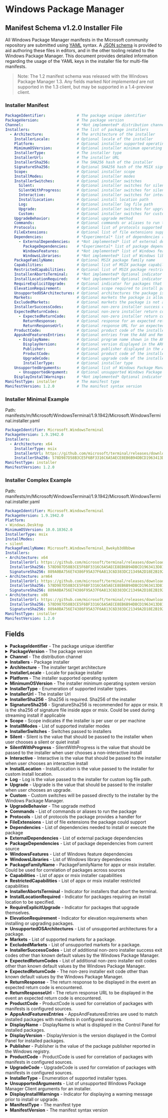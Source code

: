 [JSON Schema]:                              https://github.com/microsoft/winget-cli/blob/master/schemas/JSON/manifests/v1.2.0/manifest.installer.1.2.0.json
[Windows Package Manager Manifest Creator]: https://github.com/microsoft/winget-create
[YAML]:                                     https://yaml.org/spec
[semantic version]:                         https://semver.org
[`winget upgrade`]:                         https://docs.microsoft.com/windows/package-manager/winget/upgrade
[App capability declarations]:              https://docs.microsoft.com/windows/uwp/packaging/app-capability-declarations
[MSIX]:                                     https://docs.microsoft.com/windows/msix/overview
[MSI]:                                      https://docs.microsoft.com/windows/win32/msi/windows-installer-portal
[Inno]:                                     https://jrsoftware.org/isinfo.php
[Nullsoft]:                                 https://sourceforge.net/projects/nsis
[WiX]:                                      https://wixtoolset.org
[Burn]:                                     https://wixtoolset.org/documentation/manual/v3/bundle

# Windows Package Manager
## Manifest Schema v1.2.0 Installer File
All Windows Package Manager manifests in the Microsoft community repository are submitted using [YAML] syntax. A [JSON schema] is provided to aid authoring these files in editors, and in the other tooling related to the Windows Package Manager. This document provides detailed information regarding the usage of the YAML keys in the installer file for multi-file manifests. 

>Note: The 1.2 manifest schema was released with the Windows Package Manager 1.3. Any fields marked *Not implemented* are not supported in the 1.3 client, but may be supported in a 1.4-preview client.

### Installer Manifest

```YAML
PackageIdentifier:              # The package unique identifier
PackageVersion:                 # The package version
Channel:                        # *Not implemented* distribution channel
Installers:                     # The list of package installers
  - Architecture:               # The architecture of the installer
    InstallerLocale:            # Optional locale of the installer
    Platform:                   # Optional installer supported operating system
    MimimumOSVersion:           # Optional installer minimum operating system version
    InstallerType:              # The installer type
    InstallerUrl:               # The installer URL
    InstallerSha256:            # The SHA256 hash of the installer
    SignatureSha256:            # Optional SHA256 hash of the MSIX signature
    Scope:                      # Optional installer scope
    InstallModes:               # Optional installer modes
    InstallerSwitches:          # Optional installer switches
      Silent:                   # Optional installer switches for silent
      SilentWithProgress:       # Optional installer switches for silent with progress
      Interactive:              # Optional installer switches for interactive
      InstallLocation:          # Optional install location path
      Log:                      # Optional installer log file path
      Upgrade:                  # Optional installer switches for upgrade
      Custom:                   # Optional installer switches for custom behavior
    UpgradeBehavior:            # Optional upgrade method
    Commands:                   # Optional commands or aliases to run the package
    Protocols:                  # Optional list of protocols supported by the package
    FileExtensions:             # Optional list of file extensions supported by the package
    Dependencies:               # *Experimental* list of dependencies required by the package
      - ExternalDependencies:   # *Not implemented* list of external dependencies
        PackageDependencies:    # *Experimental* list of package dependencies
        WindowsFeatures:        # *Not implemented* list of Windows feature dependencies
        WindowsLibraries:       # *Not implemented* list of Windows library dependencies
    PackageFamilyName:          # Optional MSIX package family name
    Capabilities:               # Optional list of MSIX package capabilities
    RestrictedCapabilities:     # Optional list of MSIX package restricted capabilities
    InstallerAbortsTerminal:    # *Not implemented* Optional indicator for packages that abort terminal
    InstallLocationRequired:    # *Not implemented* Optional indicator for packages that require install location
    RequireExplicitUpgrade:     # Optional indicator for packages that upgrade themselves
    ElevationRequirement:       # Optional scope required to install package
    UnsupportedOSArchitectures: # Optional architectures the package is not supported on
    Markets:                    # Optional markets the package is allowed to be installed
    ExcludedMarkets:            # Optional markets the package is not allowed to be installed
    InstallerSuccessCodes:      # Optional non-zero installer success codes
    ExpectedReturnCodes:        # Optional non-zero installer return codes
      - ExpectedReturnCode:     # Optional non-zero installer return code
        ReturnResponse:         # Optional response for an expected return code
        ReturnResponseUrl:      # Optional response URL for an expected return code
    ProductCode:                # Optional product code of the installer
    AppsAndFeaturesEntries:     # Optional entries from the Add and Remove Programs (ARP) table
      - DisplayName:            # Optional program name shown in the ARP entry
        DisplayVersion:         # Optional version displayed in the ARP entry
        Publisher:              # Optional publisher displayed in the ARP entry
        ProductCode:            # Optional product code of the installer
        UpgradeCode:            # Optional upgrade code of the installer
        InstallerType:          # Optional installer type
    UnsupportedArguments:       # Optional list of Windows Package Manager Client arguments the installer does not support
      - UnsupportedArgument:    # Optional unsupported Windows Package Manager Client argument
    DisplayInstallWarnings:     # *Not implemented* Optional indicator for packages that are known to interfere with running application during install
ManifestType: installer         # The manifest type
ManifestVersion: 1.2.0          # The manifest syntax version
```

### Installer Minimal Example

Path: manifests/m/Microsoft/WindowsTerminal/1.9.1942/Microsoft.WindowsTerminal.installer.yaml

```YAML
PackageIdentifier: Microsoft.WindowsTerminal
PackageVersion: 1.9.1942.0
Installers:
  - Architecture: x64
    InstallerType: msix
    InstallerUrl: https://github.com/microsoft/terminal/releases/download/v1.9.1942.0/Microsoft.WindowsTerminal_1.9.1942.0_8wekyb3d8bbwe.msixbundle
    InstallerSha256: 578D987D58B3CE5F6BF3316C6A5AECE8EB6B94DBCD1963413D81CB313D6C28D5
ManifestType: installer
ManifestVersion: 1.2.0
```

### Installer Complex Example

Path: manifests/m/Microsoft/WindowsTerminal/1.9.1942/Microsoft.WindowsTerminal.installer.yaml

```YAML
PackageIdentifier: Microsoft.WindowsTerminal
PackageVersion: 1.9.1942.0
Platform:
- Windows.Desktop
MinimumOSVersion: 10.0.18362.0
InstallerType: msix
InstallModes:
- silent
PackageFamilyName: Microsoft.WindowsTerminal_8wekyb3d8bbwe
Installers:
- Architecture: x64
  InstallerUrl: https://github.com/microsoft/terminal/releases/download/v1.9.1942.0/Microsoft.WindowsTerminal_1.9.1942.0_8wekyb3d8bbwe.msixbundle
  InstallerSha256: 578D987D58B3CE5F6BF3316C6A5AECE8EB6B94DBCD1963413D81CB313D6C28D5
  SignatureSha256: 889A0BA756E74386F95A37F6A813C6D383DC21349A2D18E2B192D4E0E7F80659
- Architecture: arm64
  InstallerUrl: https://github.com/microsoft/terminal/releases/download/v1.9.1942.0/Microsoft.WindowsTerminal_1.9.1942.0_8wekyb3d8bbwe.msixbundle
  InstallerSha256: 578D987D58B3CE5F6BF3316C6A5AECE8EB6B94DBCD1963413D81CB313D6C28D5
  SignatureSha256: 889A0BA756E74386F95A37F6A813C6D383DC21349A2D18E2B192D4E0E7F80659
- Architecture: x86
  InstallerUrl: https://github.com/microsoft/terminal/releases/download/v1.9.1942.0/Microsoft.WindowsTerminal_1.9.1942.0_8wekyb3d8bbwe.msixbundle
  InstallerSha256: 578D987D58B3CE5F6BF3316C6A5AECE8EB6B94DBCD1963413D81CB313D6C28D5
  SignatureSha256: 889A0BA756E74386F95A37F6A813C6D383DC21349A2D18E2B192D4E0E7F80659
ManifestType: installer
ManifestVersion: 1.2.0
```

## Fields

<details>
 <summary><b>PackageIdentifier</b> - The package unique identifier</summary>

 **Required Field**

 This key is the unique identifier for a given package. This value is generally in the form of `Publisher.Package`. It is case sensitve, and this value must match the folder structure under the partition directory in GitHub.
</details>

<details>
 <summary><b>PackageVersion</b> - The package version</summary>

 **Required Field**

 This key represents the version of the package. It is related to the specific release this manifests targets. In some cases you will see a perfectly formed [semantic version] number, and in other cases you might see something different. These may be date driven, or they might have other characters with some package specific meaning for example.

 The Windows Package Manager client uses this version to determine if an upgrade for a package is available. In some cases, packages may be released with a marketing driven version, and that causes trouble with the [`winget upgrade`] command. 

 >Note: The current best practice is to use the value reported in Add / Remove Programs when this version of the package is installed. In some cases, packages do not report a version resulting in an upgrade loop or other unwanted behavior. This practice may seem contrary to using semantic versioning, but it provides the best end to end experience for customers. It will take time for publishers and ISVs to migrate to semantic versioning, and some may intentionally choose to preserve other versioning schemes. In these cases, it is best practice to include the "AppsAndFeaturesEntries" section for each installer.
</details>

<details>
 <summary><b>Channel</b> - The distribution channel</summary>

 **Optional Field**

 This key represents the distribution channel for a package. Examples may include "stable" or "beta".

 >Note: This key is included for future use. The Windows Package Manager currently does not have any behavior associated with this key. The intent behind this key is to help disambiguate the different channels for packages lacking support for side by side installation. Some packages support having more than one package channel available on a system simultaneously; in this case it is better to use unique packages rather than channels. This key is intended to ensure the proper channel for a package is used during install and upgrade scenarios.
</details>

<details>
 <summary><b>Installers</b> - Package installer</summary>

 **Required Field**

 The key represents an installer for a package.

 >Note: Many of the keys related to installers may either be at the root level of the manifest, or included in an installer. Any values provided at the root level and not specified in an installer will be inherited.
</details>

<details>
 <summary><b>Architecture</b> - The installer target architecture</summary>

 **Required Field**

 This key represents the hardware architecture targeted by the installer. The Windows Package Manager will attempt to determine the best architecture to use. If emulation is available and the native hardware architecture does not have a supported installer, the emulated architecture may be used.
</details>

<details>
 <summary><b>InstallerLocale</b> - Locale for package installer</summary>

 **Optional Field**

 This key represents the locale for an installer *not* the package meta-data. Some installers are compiled with locale or language specific properties. If this key is present, it is used to represent the package locale for an installer.
 
 >Note: This key may be present in the root of the manifest as the default value for all installer nodes. This key may also be present in an individual installer node as well. If this key is in the manifest root and in an installer node, the value in the installer node will apply.
</details>

<details>
 <summary><b>Platform</b> - The installer supported operating system</summary>

 **Optional Field**

 This key represents the Windows platform targeted by the installer. The Windows Package Manager currently supports "Windows.Desktop" and "Windows.Universal". The Windows Package Manager client currently has no behavior associated with this property. It was added for future looking scenarios.

 >Note: This key may be present in the root of the manifest as the default value for all installer nodes. This key may also be present in an individual installer node as well. If this key is in the manifest root and in an installer node, the value in the installer node will apply.
</details>

<details>
 <summary><b>MinimumOSVersion</b> - The installer minimum operating system version</summary>

 **Optional Field**

 This key represents the minimum version of the Windows operating system supported by the package.
 
 >Note: This key may be present in the root of the manifest as the default value for all installer nodes. This key may also be present in an individual installer node as well. If this key is in the manifest root and in an installer node, the value in the installer node will apply.
</details>

<details>
 <summary><b>InstallerType</b> - Enumeration of supported installer types.</summary>

 **Required Field**

 This key represents the installer type for the package. The Windows Package Manager supports [MSIX], [MSI], and executable installers. Some well known formats ([Inno], [Nullsoft], [WiX], and [Burn]) provide standard sets of installer switches to provide different installer experiences. [Portable] packages are now supported in Windows Package Manager 1.3.

 >Note: The Windows Package Manager defaults to the install mode providing install progress. A best practice is to determine if one of the supported installer technologies was used to build an installer with the .exe file extension. The [Windows Package Manager Manifest Creator] tool can be used to determine if one of the known tools was used to build an installer with the .exe file extension.

 >Note: The Windows Package Manager 1.3 does not support loose executables with the .com file extension directly. Compressed files containing installers, loose executables, and Progressive Web Applications (PWAs) are also not supported.
 
 >Note: This key may be present in the root of the manifest as the default value for all installer nodes. This key may also be present in an individual installer node as well. If this key is in the manifest root and in an installer node, the value in the installer node will apply.
</details>

<details>
 <summary><b>InstallerUrl</b> - The installer Url</summary>

 **Required Field**

 This key represents the URL to download the installer.
</details>

<details>
 <summary><b>InstallerSha256</b> - Sha256 is required. Sha256 of the installer</summary>

 **Required Field**

 This key represents the SHA 256 hash for the installer. It is used to confirm the installer has not been modified. The Windows Package Manager will compare the hash in the manifest with the calculated hash of the installer after it has been downloaded.

 >Note:  The [Windows Package Manager Manifest Creator] can be used to determine the SHA 256 of the installer. The `winget hash &lt;pathToInstaller&gt;` command can also be used to determine the SHA 256 of the installer.
</details>

<details>
 <summary><b>SignatureSha256</b> - SignatureSha256 is recommended for appx or msix. It is the sha256 of signature file inside appx or msix. Could be used during streaming install if applicable</summary>

 **Optional Field**

 This key represents the signature file (AppxSignature.p7x) inside an MSIX installer. It is used to provide streaming install for MSIX packages.

 >Note: MSIX installers must be signed to be included in the Microsoft community package repository. If the installer is an MSIX this signature should be included in the manifest. The [Windows Package Manager Manifest Creator] can be used to determine the signature SHA 256. The `winget hash <pathToInstaller> --msix` command can also be used to determine the signature SHA 256.
</details>

<details>
 <summary><b>Scope</b> - Scope indicates if the installer is per user or per machine</summary>

 **Optional Field**

 This key represents the scope the package is installed under. The two configurations are "user" and "machine". Some installers support only one of these scopes while others support both via arguments passed to the installer using "InstallerSwitches".
 
 >Note: This key may be present in the root of the manifest as the default value for all installer nodes. This key may also be present in an individual installer node as well. If this key is in the manifest root and in an installer node, the value in the installer node will apply.
</details>

<details>
 <summary><b>InstallModes</b> - List of supported installer modes</summary>

 **Optional Field**

 This key represents the install modes supported by the installer. The Microsoft community package repository requires a package support "silent" and "silent with progress". The Windows Package Manager also supports "interactive" installers. The Windows Package Manager client does not have any behavior associated with this key.

 >Note: Some installers will attempt to install missing dependencies. If these dependencies require user interaction, the package will not be allowed into the Microsoft community package repository.

 >Note: This key may be present in the root of the manifest as the default value for all installer nodes. This key may also be present in an individual installer node as well. If this key is in the manifest root and in an installer node, the value in the installer node will apply.
</details>

<details>
  <summary><b>InstallerSwitches</b> - Switches passed to installers</summary>

  **Optional Field**

  This key represents the set of switches passed to installers. 

   **Windows Package Manager Community Repository**

   The Microsoft community repository currently requires support for silent and silent with progress installation. Many custom .exe installers will require the proper switches to meet this requirement. The [Windows Package Manager Manifest Creator] tool can be used to determine if one of the known tools was used to build an installer with the .exe file extension. In the event the tool is unable to determine the tool used to build the installer, the publisher may have documentation for the proper switches.
</details>

<details>
 <summary><b>Silent</b> - Silent is the value that should be passed to the installer when user chooses a silent or quiet install</summary>

 **Optional Field**

 This key represents switches passed to the installer to provide a silent install experience. These would be used when the command `winget install <package> --silent` is executed.

 >Note: When the Windows Package Manager installs a package using the "silent" install mode, any custom switches will also be passed to the installer. If a user applies override switches via command line via the Windows Package Manager, none of the switches from the manifest will be passed to the installer.
 
 >Note: This key may be present in the root of the manifest as the default value for all installer nodes. This key may also be present in an individual installer node as well. If this key is in the manifest root and in an installer node, the value in the installer node will apply.
</details>

<details>
 <summary><b>SilentWithProgress</b> - SilentWithProgress is the value that should be passed to the installer when user chooses a non-interactive install</summary>

 **Optional Field**

 This key represents switches passed to the installer to provide a silent with progress install experience. This is intended to allow a progress indication to the user, and the indication may come from an installer UI dialogue, but it must not require user interaction to complete. The Windows Package Manager currently defaults to this install experience.

 >Note: When the Windows Package Manager installs a package using the "silent with progress" install mode, any custom switches will also be passed to the installer. If a user applies override switches via command line via the Windows Package Manager, none of the switches from the manifest will be passed to the installer.
</details>

<details>
 <summary><b>Interactive</b> - Interactive is the value that should be passed to the installer when user chooses an interactive install</summary>

 **Optional Field**

 This key represents switches passed to the installer to provide an interactive install experience. This is intended to allow a user to interact with the installer. These would be used when the command `winget install <package> --interactive` is executed.

 >Note: When the Windows Package Manager installs a package using the "interactive" install mode, any custom switches will also be passed to the installer. If a user applies override switches via command line via the Windows Package Manager, none of the switches from the manifest will be passed to the installer.
</details>

<details>
 <summary><b>InstallLocation</b> - InstallLocation is the value passed to the installer for custom install location. </summary>

 **Optional Field**

 This key represents the path to install the package if the installer supports installing the package in a user configurable location. The **&lt;INSTALLPATH&gt;** token can be included in the switch value so the Windows Package Manager will replace the token with user provided path.
</details>

<details>
 <summary><b>Log</b> - Log is the value passed to the installer for custom log file path.</summary>

 **Optional Field**

  This key represents the path logs will be directed to if the installer supports specifying the log path in a user configurable location. The **&lt;LOGPATH&gt;** token can be included in the switch value so the Windows Package Manager will replace the token with user provided path.
</details>

<details>
 <summary><b>Upgrade</b> - Upgrade is the value that should be passed to the installer when user chooses an upgrade.</summary>

 **Optional Field**

 This key represents the switches to be passed to the installer during an upgrade. This will happen only if the upgrade behavior is "install".

 >Note: If a user applies override switches via command line via the Windows Package Manager, none of the switches from the manifest will be passed to the installer.
</details>

<details>
 <summary><b>Custom</b> - Custom switches will be passed directly to the installer by the Windows Package Manager.</summary>

 **Optional Field**

 This key represents any switches the Windows Package Manager will pass to the installer in addition to "Silent", "SilentWithProgress", and "Interactive".
 
 >Note: If a user applies override switches via command line via the Windows Package Manager, none of the switches from the manifest will be passed to the installer.
</details>

<details>
 <summary><b>UpgradeBehavior</b> - The upgrade method</summary>

 **Optional Field**

 This key represents what the Windows Package Manager should do regarding the currently installed package during a package upgrade. If the package should be uninstalled first, the "uninstallPrevious" value should be specified.

 >Note: This key may be present in the root of the manifest as the default value for all installer nodes. This key may also be present in an individual installer node as well. If this key is in the manifest root and in an installer node, the value in the installer node will apply.
</details>

<details>
 <summary><b>Commands</b> - List of commands or aliases to run the package</summary>

 **Optional Field**

 This key represents any commands or aliases used to execute the package after it has been installed.

 >Note: The Windows Package Manager does not update the path during the install workflow. In those cases, the user may need to restart their shell or terminal before the command will execute the newly installed package. The Windows Package Manager does not support any behavior related to commands or aliases.
 
 >Note: This key may be present in the root of the manifest as the default value for all installer nodes. This key may also be present in an individual installer node as well. If this key is in the manifest root and in an installer node, the value in the installer node will apply.
</details>

<details>
 <summary><b>Protocols</b> - List of protocols the package provides a handler for</summary>

 **Optional Field**

 This key represents any protocols supported by the package. The Windows Package Manager does not support any behavior related to protocols handled by a package.

 >Note: This key may be present in the root of the manifest as the default value for all installer nodes. This key may also be present in an individual installer node as well. If this key is in the manifest root and in an installer node, the value in the installer node will apply.
</details>

<details>
 <summary><b>FileExtensions</b> - List of file extensions the package could support</summary>

 **Optional Field**

 This key represents any file extensions supported by the package. The Windows Package Manager does not support any behavior related to the file extensions supported by the package.

 >Note: This key may be present in the root of the manifest as the default value for all installer nodes. This key may also be present in an individual installer node as well. If this key is in the manifest root and in an installer node, the value in the installer node will apply.
</details>

<details>
 <summary><b>Dependencies</b> - List of dependencies needed to install or execute the package</summary>

 **Optional Field**

 This key represents any dependencies required to install or run the package.

 >Note: The Windows Package Manager does not support any behavior related to dependencies.

 >Note: This key may be present in the root of the manifest as the default value for all installer nodes. This key may also be present in an individual installer node as well. If this key is in the manifest root and in an installer node, the value in the installer node will apply.
</details>

<details>
 <summary><b>ExternalDependencies</b> - List of external package dependencies</summary>

 **Optional Field**

 This key represents any external dependencies required to install or run the package.

 >Note: The Windows Package Manager does not support any behavior related to dependencies.
</details>

<details>
 <summary><b>PackageDependencies</b> - List of package dependencies from current source</summary>

 **Optional Field**

 This key represents any packages from the same source required to install or run the package.

 >Note: The Windows Package Manager does not support any behavior related to dependencies.
</details>

<details>
 <summary><b>WindowsFeatures</b> - List of Windows feature dependencies</summary>

 **Optional Field**

 This key represents any Windows features required to install or run the package.

 >Note: The Windows Package Manager does not support any behavior related to dependencies.
</details>

<details>
 <summary><b>WindowsLibraries</b> - List of Windows library dependencies</summary>

 **Optional Field**

 This key represents any Windows libraries required to install or run the package.

 >Note: The Windows Package Manager does not support any behavior related to dependencies.
</details>

<details>
 <summary><b>PackageFamilyName</b> - PackageFamilyName for appx or msix installer. Could be used for correlation of packages across sources</summary>

 **Optional Field**

 This key represents the package family name specified in an MSIX installer. This value is used to assist with matching packages from a source to the program installed in Windows via Add / Remove Programs for list, and upgrade behavior.
 
 >Note: This key may be present in the root of the manifest as the default value for all installer nodes. This key may also be present in an individual installer node as well. If this key is in the manifest root and in an installer node, the value in the installer node will apply.
</details>

<details>
 <summary><b>Capabilities</b> - List of appx or msix installer capabilities</summary>

 **Optional Field**

 This key represents the capabilities provided by an MSIX package. More information is available for [App capability declarations]

 >Note: This key may be present in the root of the manifest as the default value for all installer nodes. This key may also be present in an individual installer node as well. If this key is in the manifest root and in an installer node, the value in the installer node will apply.
</details>

<details>
 <summary><b>RestrictedCapabilities</b> - List of appx or msix installer restricted capabilities</summary>

 **Optional Field**

 This key represents the restricted capabilities provided by an MSIX package. More information is available for [App capability declarations]

 >Note: This key may be present in the root of the manifest as the default value for all installer nodes. This key may also be present in an individual installer node as well. If this key is in the manifest root and in an installer node, the value in the installer node will apply.
</details>

<details>
 <summary><b>InstallerAbortsTerminal</b> - Indicator for installers that abort the terminal.</summary>

 **Optional Field**

 This key represents the behavior associated with installers that abort the terminal. This most often occurs when a user is performing an upgrade of the running terminal. 

 >Note: Windows Terminal no longer causes this to occur as the MSIX install behavior from the Windows Package Manager is deferred registration.
</details>

<details>
 <summary><b>InstallLocationRequired</b> - Indicator for packages requiring an install location to be specified.</summary>

 **Optional Field**

 This key represents the requirement to have an install location specified. These installers are known to deploy files to the location the installer is executed in.

 >Note: The behavior associated with this key is not implemented in the Windows Package Manager 1.3 client.
</details>

<details>
  <summary><b>RequireExplicitUpgrade</b> - Indicator for packages that upgrade themselves.</summary>

  **Optional Field**

  This key identifies packages that upgrade themselves. By default, they are excluded from `winget upgrade --all`.
</details>

<details>
  <summary><b>ElevationRequirement</b> - Indicator for elevation requirements when installing or upgrading packages.</summary>

  **Optional Field**
  
  This key represents which scope a package is required to be executed under. Some packages require user level execution while others require administrative level execution.
</details>

<details>
  <summary><b>UnsupportedOSArchitectures</b> - List of unsupported architectures for a package.</summary>

  **Optional Field** 
  
  This key represents any architectures a package is known not to be compatible with. Generally, this is associated with emulation modes.
</details>

<details>
  <summary><b>Markets</b> - List of supported markets for a package.</summary>

  **Optional Field** 
  
  This key represents any markets a package may be installed in.

  >Note: If a market is listed in both this key and the ExcludedMarkets key, the market will be excluded. Both keys are present to reduce the need to list the larger set of markets.
</details>

<details>
  <summary><b>ExcludedMarkets</b> - List of unsupported markets for a package.</summary>

  **Optional Field** 
  
  This key represents any markets a package may not be installed in.

  >Note: If a market is listed in both this key and the Markets key, the market will be excluded. Both keys are present to reduce the need to list the larger set of markets.
</details>

<details>
 <summary><b>InstallerSuccessCodes</b> - List of additional non-zero installer success exit codes other than known default values by the Windows Package Manager.</summary>

 **Optional Field**

 This key represents any status codes returned by the installer representing a success condition other than zero.

 >Note: Some return codes indicate a reboot is suggested or required. The Windows Package Manager does not support the reboot behavior currently. Some installers will force a reboot, and the Windows Package Manager does not currently suppress reboot behavior.
 
 >Note: This key may be present in the root of the manifest as the default value for all installer nodes. This key may also be present in an individual installer node as well. If this key is in the manifest root and in an installer node, the value in the installer node will apply.
</details>

<details>
 <summary><b>ExpectedReturnCodes</b> - List of additional non-zero installer  exit codes other than known default values by the Windows Package Manager.</summary>

 **Optional Field**

 This key represents any status codes returned by the installer representing a condition other than zero.

 >Note: Some return codes indicate a reboot is suggested or required. The Windows Package Manager does not support the reboot behavior currently. Some installers will force a reboot, and the Windows Package Manager does not currently suppress reboot behavior.
 
 >Note: This key may be present in the root of the manifest as the default value for all installer nodes. This key may also be present in an individual installer node as well. If this key is in the manifest root and in an installer node, the value in the installer node will apply.
</details>

<details>
 <summary><b>ExpectedReturnCode</b> - The non-zero installer exit code other than known default values by the Windows Package Manager.</summary>

 **Optional Field**

 This key represents any status code returned by the installer representing a condition other than zero. MSIX and MSI packages have well known return codes. This is primarily intended for executable installers that have custom or unique return codes that can be mapped to a return response.
</details>

<details>
 <summary><b>ReturnResponse</b> - The return response to be displayed in the event an expected return code is encountered.</summary>

 **Optional Field**

 This key represents a return response to display when an installer returns an expected return code. MSIX and MSI packages have well known return codes. This is primarily intended for executable installers that have custom or unique return codes that can be mapped to a return response.

 >Note: An enumerated list of values in the JSON schema must be specified for consistency of user experience.
</details>

<details>
 <summary><b>ReturnResponseUrl</b> - The return response URL to be displayed in the event an expected return code is encountered.</summary>

 **Optional Field**

 This key represents a return response URL to display when an installer returns an expected return code. MSIX and MSI packages have well known return codes. This is primarily intended for executable installers that have custom or unique return codes that can be mapped to a return response.

 >Note: An enumerated list of values in the JSON schema must be specified for consistency of user experience.
</details>

<details>
 <summary><b>ProductCode</b> - ProductCode is used for correlation of packages with manifests is configured sources.</summary>

 **Optional Field**

 This key represents the product code specified in an MSI installer. This value is used to assist with matching packages from a source to the program installed in Windows via Add / Remove Programs for list, and upgrade behavior.
 
 >Note: This key may be present in the root of the manifest as the default value for all installer nodes. This key may also be present in an individual installer node as well. If this key is in the manifest root and in an installer node, the value in the installer node will apply.
</details>

<details>
 <summary><b>AppsAndFeaturesEntries</b> - AppsAndFeaturesEntries are used to match installed packages with manifests in configured sources.</summary>

 **Optional Field**

  This key represents the values reported by Windows Apps & Features. When a package is installed, entries are made into the Windows Registry. 

</details>

<details>
 <summary><b>DisplayName</b> - DisplayName is what is displayed in the Control Panel for installed packages.</summary>

 **Optional Field**

 This key represents the package name as displayed in Windows Apps & Features. It is used to help correlate installed packages with manifests in configured sources.

</details>

<details>
 <summary><b>DisplayVersion</b> - DisplayVersion is the version displayed in the Control Panel for installed packages.</summary>

 **Optional Field**

 This key represents the package version as displayed in Windows Apps & Features. It is used to help correlate installed packages with manifests in configured sources.
 
</details>

<details>
 <summary><b>Publisher</b> - Publisher is the value of the package publisher reported in the Windows registry.</summary>

 **Optional Field**

 This key represents the Publisher reported in the Windows registry. It is used to help correlate installed packages with manifests in configured sources.
 
</details>                  

<details>
 <summary><b>ProductCode</b> - ProductCode is used for correlation of packages with manifests in configured sources.</summary>

 **Optional Field**

 This key represents the product code for a package. It is used to help correlate installed packages with manifests in configured sources.

 >Note: This key is displayed twice for completeness.
</details>

<details>
 <summary><b>UpgradeCode</b> - UpgradeCode is used for correlation of packages with manifests in configured sources.</summary>

 **Optional Field**

 This key represents the upgrade code for a package. It is used to help correlate installed packages with manifests in configured sources.
</details>

<details>
 <summary><b>InstallerType</b> - Enumeration of supported installer types.</summary>

 **Optional Field**

 This key represents the installer type for the package. It is used to help correlate installed packages with manifests in configured sources. In some cases, an installer is an .exe based installer, but contains an MSI installer. This key will help the Windows Package Manager understand if upgrading an MSI should be performed when it is contained in an .exe installer.

 >Note: This key is displayed twice for completeness.
</details>

<details>
 <summary><b>UnsupportedArguments</b> - List of unsupported Windows Package Manager Client arguments for an installer.</summary>

 **Optional Field**

 This key represents the list of Windows Package Manager Client arguments the installer does not support. Only the `--log` and `--location` arguments can be specified as unsupported arguments for an installer.

</details>

<details>
 <summary><b>DisplayInstallWarnings</b> - Indicator for displaying a warning message prior to install or upgrade.</summary>

 **Optional Field**

This key represents whether a warning message is displayed to the user prior to install or upgrade if the package is known to interfere with any running applications.

>Note: The DisplayInstallWarnings behavior is not implemented in the Windows Package Manager 1.3 client.
</details>

<details>
 <summary><b>ManifestType</b> - The manifest type</summary>

 **Required Field**

 This key must have the value "installer". The Microsoft community package repository validation pipelines also use this value to determine appropriate validation rules when evaluating this file.
</details>

<details>
 <summary><b>ManifestVersion</b> - The manifest syntax version</summary>

 **Required Field**

 This key must have the value "1.2.0". The Microsoft community package repository validation pipelines also use this value to determine appropriate validation rules when evaluating this file.
</details>